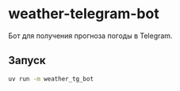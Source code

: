# weather-telegram-bot

Бот для получения прогноза погоды в Telegram.

## Запуск

```bash
uv run -m weather_tg_bot
```
